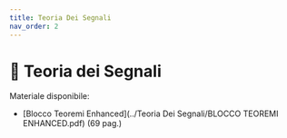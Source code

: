 ```yaml
---
title: Teoria Dei Segnali
nav_order: 2
---
```


# 📘 Teoria dei Segnali


Materiale disponibile:

- [Blocco Teoremi Enhanced](../Teoria Dei Segnali/BLOCCO TEOREMI ENHANCED.pdf) (69 pag.)
